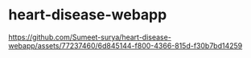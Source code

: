 # heart-disease-webapp
https://github.com/Sumeet-surya/heart-disease-webapp/assets/77237460/6d845144-f800-4366-815d-f30b7bd14259
